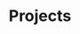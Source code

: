 ---
title: "Projects"
draft: false
bg_image: "images/backgrounds/page-title-project.jpg"
description : "23+ Years of Playing with Linux and OSS. 18 Years as the Tech Lead, and evantual IT Director, of a Calgary Web Agency serving High-end International Corporate Clientele. Refining, making us beasts, here now to help with your [Web Project](/blog/web-project-management)."
---